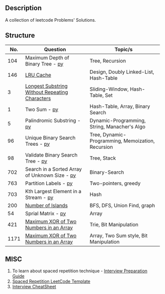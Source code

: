 ## Description

A collection of leetcode Problems' Solutions.

## Structure

No.  | Question                                                            | Topic/s                                                       | 
-----| ------------------------------------------------------------------- | --------------------------------------------------------------| 
104  |Maximum Depth of Binary Tree - [py](src/101-150/104.py)              | Tree, Recursion                                               |
146  |[LRU Cache](src/101-150/146.md)                                      | Design, Doubly Linked-List, Hash-Table                        |
3    |[Longest Substring Without Repeating Characters](src/1-50/3.md)      | Sliding-Window, Hash-Table, Set                               |
1    |Two Sum - [py](src/1-50/1.py)                                        | Hash-Table, Array, Binary Search                              |
5    |Palindromic Substring - [py](src/1-50/5.py)                          | Dynamic-Programming, String, Manacher's Algo                  | 
96   |Unique Binary Search Trees - [py](src/1-50/96.py)                    | Tree, Dynamic-Programming, Memoization, Recursion             |
98   |Validate Binary Search Tree - [py](src/51-100/98.py)                 | Tree, Stack                                                   |
702  |Search in a Sorted Array of Unknown Size - [py](src/701-750/702.py)  | Binary-Search                                                 |
763  |Partition Labels - [py](src/701-750/763.py)                          | Two-pointers, greedy                                          |
703  |Kth Largest Element in a Stream - [py](src/701-750/703.py)           | Hash                                                          |
200  |[Number of Islands](src/151-200/200.md)                              | BFS, DFS, Union Find, graph                                   |
54   |Sprial Matrix - [py](src/51-100/54.py)                               | Array                                                         |
421  |[Maximum XOR of Two Numbers in an Array](src/401-450/421.md)         | Trie, Bit Manipulation                                        |
1171 |[Maximum XOR of Two Numbers in an Array](src/1151-1200/1171.md)      | Array, Two Sum style, Bit Manipulation                        |

## MISC

1. To learn about spaced repetition technique - [Interview Preparation Guide](https://medium.com/@adaggarw/crack-the-contemporary-technical-interview-55bd1b1b87c9)
2. [Spaced Repetition LeetCode Template](https://docs.google.com/spreadsheets/d/1USAhpvkzCLSqpjSK8NcEXSBlZ03LXL_VNqqn9WZK1Kk/edit?usp=sharing)
3. [Interview CheatSheet](https://goo.gl/BpZQJU)
